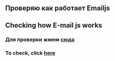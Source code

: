 ## Проверяю как работает Emailjs  
## Checking how E-mail js works
  

###  Для проверки жмем [сюда](https://gronickwork.github.io/send-letter-emailjs/)
### To check, click [here](https://gronickwork.github.io/send-letter-emailjs/)
